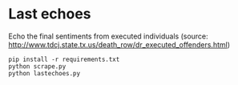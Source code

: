 Last echoes
===========

Echo the final sentiments from executed individuals (source: http://www.tdcj.state.tx.us/death_row/dr_executed_offenders.html)

```
pip install -r requirements.txt
python scrape.py
python lastechoes.py
```
